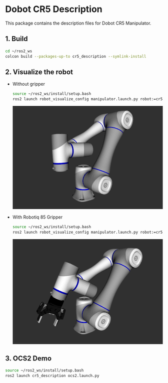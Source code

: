# Dobot CR5 Description

This package contains the description files for Dobot CR5 Manipulator.

## 1. Build
```bash
cd ~/ros2_ws
colcon build --packages-up-to cr5_description --symlink-install
```

## 2. Visualize the robot

* Without gripper
    ```bash
    source ~/ros2_ws/install/setup.bash
    ros2 launch robot_visualize_config manipulator.launch.py robot:=cr5
    ```
    ![cr5](../../.images/dobot_cr5.png)

* With Robotiq 85 Gripper
    ```bash
    source ~/ros2_ws/install/setup.bash
    ros2 launch robot_visualize_config manipulator.launch.py robot:=cr5 arm_type:="robotiq85"
    ```
  ![cr5](../../.images/dobot_cr5_robotiq85.png)


## 3. OCS2 Demo
```bash
source ~/ros2_ws/install/setup.bash
ros2 launch cr5_description ocs2.launch.py
```